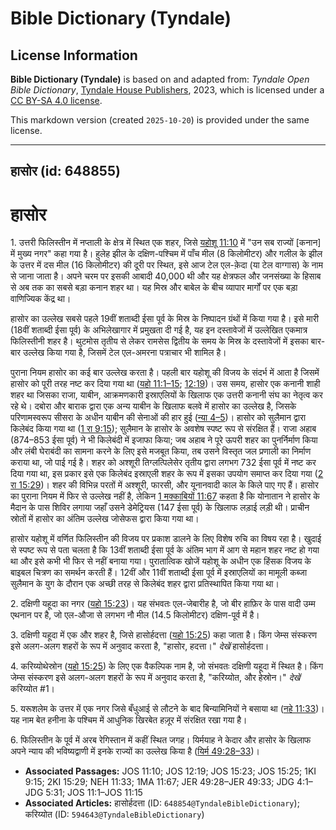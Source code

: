 # Bible Dictionary (Tyndale)

## License Information

**Bible Dictionary (Tyndale)** is based on and adapted from: _Tyndale Open Bible Dictionary_, [Tyndale House Publishers](https://tyndaleopenresources.com/), 2023, which is licensed under a [CC BY-SA 4.0 license](https://creativecommons.org/licenses/by-sa/4.0/legalcode.en).

This markdown version (created `2025-10-20`) is provided under the same license.



--------------------------------

## हासोर (id: 648855)

हासोर
=====

1\. उत्तरी फिलिस्तीन में नप्ताली के क्षेत्र में स्थित एक शहर, जिसे [यहोशू 11:10](https://ref.ly/Josh11:10) में "उन सब राज्यों \[कनान] में मुख्य नगर" कहा गया है। हुलेह झील के दक्षिण\-पश्चिम में पाँच मील (8 किलोमीटर) और गलील के झील के उत्तर में दस मील (16 किलोमीटर) की दूरी पर स्थित, इसे आज टेल एल\-क़ेदा (या टेल वाग्गास) के नाम से जाना जाता है। अपने चरम पर इसकी आबादी 40,000 थी और यह क्षेत्रफल और जनसंख्या के हिसाब से अब तक का सबसे बड़ा कनान शहर था। यह मिस्र और बाबेल के बीच व्यापार मार्गों पर एक बड़ा वाणिज्यिक केंद्र था।

हासोर का उल्लेख सबसे पहले 19वीं शताब्दी ईसा पूर्व के मिस्र के निष्पादन ग्रंथों में किया गया है। इसे मारी (18वीं शताब्दी ईसा पूर्व) के अभिलेखागार में प्रमुखता दी गई है, यह इन दस्तावेजों में उल्लेखित एकमात्र फिलिस्तीनी शहर है। थुटमोस तृतीय से लेकर रामसेस द्वितीय के समय के मिस्र के दस्तावेजों में इसका बार\-बार उल्लेख किया गया है, जिसमें टेल एल\-अमरना पत्राचार भी शामिल है।

पुराना नियम हासोर का कई बार उल्लेख करता है। पहली बार यहोशू की विजय के संदर्भ में आता है जिसमें हासोर को पूरी तरह नष्ट कर दिया गया था ([यहो 11:1–15](https://ref.ly/Josh11:1-Josh11:15); [12:19](https://ref.ly/Josh12:19))। उस समय, हासोर एक कनानी शाही शहर था जिसका राजा, याबीन, आक्रमणकारी इस्राएलियों के खिलाफ एक उत्तरी कनानी संघ का नेतृत्व कर रहे थे। दबोरा और बाराक द्वारा एक अन्य याबीन के खिलाफ बलवे में हासोर का उल्लेख है, जिसके परिणामस्वरूप सीसरा के अधीन याबीन की सेनाओं की हार हुई ([न्या 4–5](https://ref.ly/Judg4:1-Judg5:31))। हासोर को सुलैमान द्वारा किलेबंद किया गया था ([1 रा 9:15](https://ref.ly/1Kgs9:15)); सुलैमान के हासोर के अवशेष स्पष्ट रूप से संरक्षित हैं। राजा अहाब (874–853 ईसा पूर्व) ने भी किलेबंदी में इजाफा किया; जब अहाब ने पूरे ऊपरी शहर का पुनर्निर्माण किया और लंबी घेराबंदी का सामना करने के लिए इसे मजबूत किया, तब उसने विस्तृत जल प्रणाली का निर्माण कराया था, जो पाई गई है। शहर को अश्शूरी तिग्लत्पिलेसेर तृतीय द्वारा लगभग 732 ईसा पूर्व में नष्ट कर दिया गया था, इस प्रकार इसे एक किलेबंद इस्राएली शहर के रूप में इसका उपयोग समाप्त कर दिया गया ([2 रा 15:29](https://ref.ly/2Kgs15:29))। शहर की विभिन्न परतों में अश्शूरी, फारसी, और यूनानवादी काल के किले पाए गए हैं। हासोर का पुराना नियम में फिर से उल्लेख नहीं है, लेकिन [1 मक्काबियों 11:67](https://ref.ly/1Macc11:67) कहता है कि योनातान ने हासोर के मैदान के पास शिविर लगाया जहाँ उसने डेमेट्रियस (147 ईसा पूर्व) के खिलाफ लड़ाई लड़ी थी। प्राचीन स्रोतों में हासोर का अंतिम उल्लेख जोसेफस द्वारा किया गया था।

हासोर यहोशू में वर्णित फिलिस्तीन की विजय पर प्रकाश डालने के लिए विशेष रुचि का विषय रहा है। खुदाई से स्पष्ट रूप से पता चलता है कि 13वीं शताब्दी ईसा पूर्व के अंतिम भाग में आग से महान शहर नष्ट हो गया था और इसे कभी भी फिर से नहीं बनाया गया। पुरातात्विक खोजें यहोशू के अधीन एक हिंसक विजय के बाइबल चित्रण का समर्थन करती हैं। 12वीं और 11वीं शताब्दी ईसा पूर्व में इस्राएलियों का मामूली कब्जा सुलैमान के युग के दौरान एक अच्छी तरह से किलेबंद शहर द्वारा प्रतिस्थापित किया गया था।

2\. दक्षिणी यहूदा का नगर ([यहो 15:23](https://ref.ly/Josh15:23))। यह संभवतः एल\-जेबारीह है, जो बीर हाफ़िर के पास वादी उम्म एथनान पर है, जो एल\-औजा से लगभग नौ मील (14\.5 किलोमीटर) दक्षिण\-पूर्व में है।

3\. दक्षिणी यहूदा में एक और शहर है, जिसे हासोर्हदत्ता ([यहो 15:25](https://ref.ly/Josh15:25)) कहा जाता है। किंग जेम्स संस्करण इसे अलग\-अलग शहरों के रूप में अनुवाद करता है, "हासोर, हदत्ता।" *देखें* हासोर्हदत्ता।

4\. करिय्योथेस्रोन ([यहो 15:25](https://ref.ly/Josh15:25)) के लिए एक वैकल्पिक नाम है, जो संभवतः दक्षिणी यहूदा में स्थित है। किंग जेम्स संस्करण इसे अलग\-अलग शहरों के रूप में अनुवाद करता है, "करिय्योत, और हेस्रोन।" *देखें* करिय्योत \#1।

5\. यरूशलेम के उत्तर में एक नगर जिसे बँधुआई से लौटने के बाद बिन्यामिनियों ने बसाया था ([नहे 11:33](https://ref.ly/Neh11:33))। यह नाम बेत हनीना के पश्चिम में आधुनिक खिरबेत हज़ूर में संरक्षित रखा गया है।

6\. फिलिस्तीन के पूर्व में अरब रेगिस्तान में कहीं स्थित जगह। यिर्मयाह ने केदार और हासोर के खिलाफ अपने न्याय की भविष्यद्वाणी में इनके राज्यों का उल्लेख किया है ([यिर्म 49:28–33](https://ref.ly/Jer49:28-Jer49:33))।

* **Associated Passages:** JOS 11:10; JOS 12:19; JOS 15:23; JOS 15:25; 1KI 9:15; 2KI 15:29; NEH 11:33; 1MA 11:67; JER 49:28–JER 49:33; JDG 4:1–JDG 5:31; JOS 11:1–JOS 11:15
* **Associated Articles:** हासोर्हदत्ता (ID: `648854@TyndaleBibleDictionary`); करिय्योत (ID: `594643@TyndaleBibleDictionary`)

